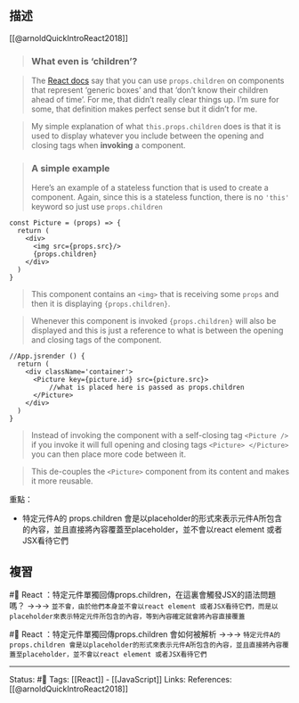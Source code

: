 
## 描述

[[@arnoldQuickIntroReact2018]]
> ### What even is ‘children’?

> The [React docs](https://facebook.github.io/react/docs/composition-vs-inheritance.html) say that you can use `props.children` on components that represent ‘generic boxes’ and that ‘don’t know their children ahead of time’. For me, that didn’t really clear things up. I’m sure for some, that definition makes perfect sense but it didn’t for me.

> My simple explanation of what `this.props.children` does is that it is used to display whatever you include between the opening and closing tags when **invoking** a component.

> ### A simple example
> 
> Here’s an example of a stateless function that is used to create a component. Again, since this is a stateless function, there is no `'this'` keyword so just use `props.children`
```
const Picture = (props) => {  
  return (  
    <div>  
      <img src={props.src}/>  
      {props.children}  
    </div>  
  )  
}
```

> This component contains an `<img>` that is receiving some `props` and then it is displaying `{props.children}`.

> Whenever this component is invoked `{props.children}` will also be displayed and this is just a reference to what is between the opening and closing tags of the component.


```
//App.jsrender () {  
  return (  
    <div className='container'>  
      <Picture key={picture.id} src={picture.src}>  
          //what is placed here is passed as props.children    
      </Picture>  
    </div>  
  )  
}
```


> Instead of invoking the component with a self-closing tag `<Picture />` if you invoke it will full opening and closing tags `<Picture> </Picture>` you can then place more code between it.

> This de-couples the `<Picture>` component from its content and makes it more reusable.


重點：
- 特定元件A的 props.children 會是以placeholder的形式來表示元件A所包含的內容，並且直接將內容覆蓋至placeholder，並不會以react element 或者JSX看待它們

## 複習
#🧠  React ：特定元件單獨回傳props.children，在這裏會觸發JSX的語法問題嗎？ ->->-> `並不會，由於他們本身並不會以react element 或者JSX看待它們，而是以placeholder來表示特定元件所包含的內容，等到內容確定就會將內容直接覆蓋`
<!--SR:!2023-03-15,8,250-->

#🧠 React ：特定元件單獨回傳props.children 會如何被解析 ->->-> `特定元件A的 props.children 會是以placeholder的形式來表示元件A所包含的內容，並且直接將內容覆蓋至placeholder，並不會以react element 或者JSX看待它們`
<!--SR:!2023-03-07,3,250-->


---
Status: #🌱 
Tags:
[[React]] - [[JavaScript]]
Links:
References:
[[@arnoldQuickIntroReact2018]]

